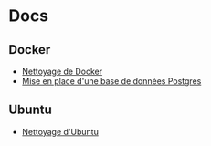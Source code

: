 # Docs

## Docker
- [Nettoyage de Docker](Docker/docker_cleaning.md)
- [Mise en place d'une base de données Postgres](Docker/BDD/bdd_init.md)

## Ubuntu
- [Nettoyage d'Ubuntu](Ubuntu/ubuntu_cleaning.md)